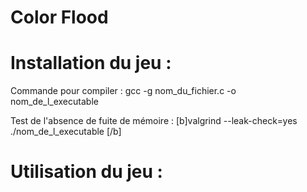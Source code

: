 # Color Flood

# Installation du jeu :


Commande pour compiler :
gcc -g nom_du_fichier.c -o nom_de_l_executable


Test de l'absence de fuite de mémoire : 
[b]valgrind --leak-check=yes ./nom_de_l_executable [/b]



# Utilisation du jeu :


